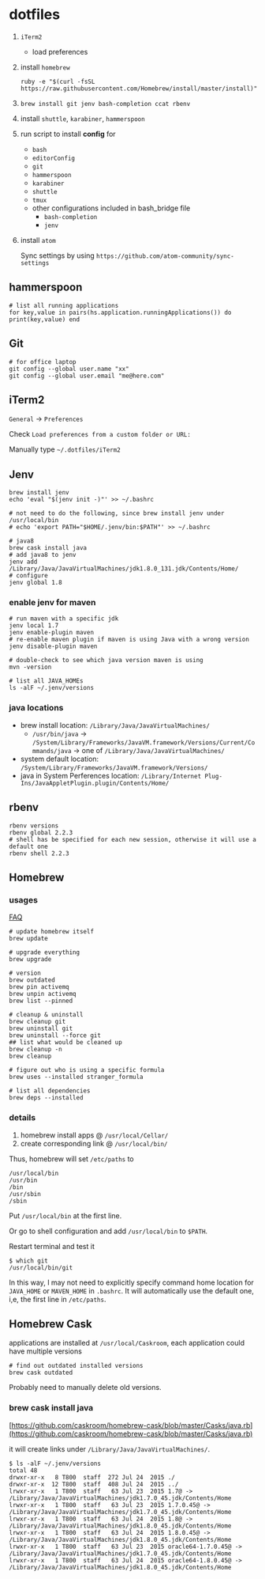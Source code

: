 
dotfiles
========

1. `iTerm2`
   * load preferences

2. install `homebrew`

   `ruby -e "$(curl -fsSL https://raw.githubusercontent.com/Homebrew/install/master/install)"`

3. `brew install git jenv bash-completion ccat rbenv`

4. install `shuttle`, `karabiner`, `hammerspoon`

5. run script to install **config** for

   * `bash`
   * `editorConfig`
   * `git`
   * `hammerspoon`
   * `karabiner`
   * `shuttle`
   * `tmux`
   * other configurations included in bash_bridge file
     * `bash-completion`
     * `jenv`

6. install `atom`

   Sync settings by using `https://github.com/atom-community/sync-settings`

## hammerspoon

```
# list all running applications
for key,value in pairs(hs.application.runningApplications()) do print(key,value) end
```

## Git
	# for office laptop
	git config --global user.name "xx"
	git config --global user.email "me@here.com"

## iTerm2

`General` -> `Preferences`

Check `Load preferences from a custom folder or URL:`

Manually type `~/.dotfiles/iTerm2`

## Jenv
```
brew install jenv
echo 'eval "$(jenv init -)"' >> ~/.bashrc

# not need to do the following, since brew install jenv under /usr/local/bin
# echo 'export PATH="$HOME/.jenv/bin:$PATH"' >> ~/.bashrc
```
```
# java8
brew cask install java
# add java8 to jenv
jenv add /Library/Java/JavaVirtualMachines/jdk1.8.0_131.jdk/Contents/Home/
# configure
jenv global 1.8
```

### enable jenv for maven
```
# run maven with a specific jdk
jenv local 1.7
jenv enable-plugin maven
# re-enable maven plugin if maven is using Java with a wrong version
jenv disable-plugin maven

# double-check to see which java version maven is using
mvn -version

# list all JAVA_HOMEs
ls -alF ~/.jenv/versions
```

### java locations

* brew install location: `/Library/Java/JavaVirtualMachines/`
  * `/usr/bin/java` -> `/System/Library/Frameworks/JavaVM.framework/Versions/Current/Commands/java` -> one of `/Library/Java/JavaVirtualMachines/`
* system default location: `/System/Library/Frameworks/JavaVM.framework/Versions/`
* java in System Perferences location: `/Library/Internet Plug-Ins/JavaAppletPlugin.plugin/Contents/Home/`



## rbenv

```
rbenv versions
rbenv global 2.2.3
# shell has be specified for each new session, otherwise it will use a default one
rbenv shell 2.2.3
```

## Homebrew

### usages
[FAQ](http://docs.brew.sh/FAQ.html)

```
# update homebrew itself
brew update

# upgrade everything
brew upgrade

# version
brew outdated
brew pin activemq
brew unpin activemq
brew list --pinned

# cleanup & uninstall
brew cleanup git
brew uninstall git
brew uninstall --force git
## list what would be cleaned up
brew cleanup -n
brew cleanup

# figure out who is using a specific formula
brew uses --installed stranger_formula

# list all dependencies
brew deps --installed
```

### details

1. homebrew install apps @ `/usr/local/Cellar/`
2. create corresponding link @ `/usr/local/bin/`

Thus, homebrew will  set `/etc/paths` to

	/usr/local/bin
	/usr/bin
	/bin
	/usr/sbin
	/sbin

Put `/usr/local/bin` at the first line.

Or go to shell configuration and add `/usr/local/bin` to `$PATH`.

Restart terminal and test it

	$ which git
	/usr/local/bin/git

In this way, I may not need to explicitly specify command home location for `JAVA_HOME` or `MAVEN_HOME` in `.bashrc`. It will automatically use the default one, i,e, the first line in `/etc/paths`.

## Homebrew Cask

applications are installed at `/usr/local/Caskroom`, each application could have multiple versions

```
# find out outdated installed versions
brew cask outdated
```

Probably need to manually delete old versions.

### brew cask install java

[https://github.com/caskroom/homebrew-cask/blob/master/Casks/java.rb](https://github.com/caskroom/homebrew-cask/blob/master/Casks/java.rb)

it will create links under `/Library/Java/JavaVirtualMachines/`.

```
$ ls -alF ~/.jenv/versions
total 48
drwxr-xr-x   8 T800  staff  272 Jul 24  2015 ./
drwxr-xr-x  12 T800  staff  408 Jul 24  2015 ../
lrwxr-xr-x   1 T800  staff   63 Jul 23  2015 1.7@ -> /Library/Java/JavaVirtualMachines/jdk1.7.0_45.jdk/Contents/Home
lrwxr-xr-x   1 T800  staff   63 Jul 23  2015 1.7.0.45@ -> /Library/Java/JavaVirtualMachines/jdk1.7.0_45.jdk/Contents/Home
lrwxr-xr-x   1 T800  staff   63 Jul 24  2015 1.8@ -> /Library/Java/JavaVirtualMachines/jdk1.8.0_45.jdk/Contents/Home
lrwxr-xr-x   1 T800  staff   63 Jul 24  2015 1.8.0.45@ -> /Library/Java/JavaVirtualMachines/jdk1.8.0_45.jdk/Contents/Home
lrwxr-xr-x   1 T800  staff   63 Jul 23  2015 oracle64-1.7.0.45@ -> /Library/Java/JavaVirtualMachines/jdk1.7.0_45.jdk/Contents/Home
lrwxr-xr-x   1 T800  staff   63 Jul 24  2015 oracle64-1.8.0.45@ -> /Library/Java/JavaVirtualMachines/jdk1.8.0_45.jdk/Contents/Home
```
